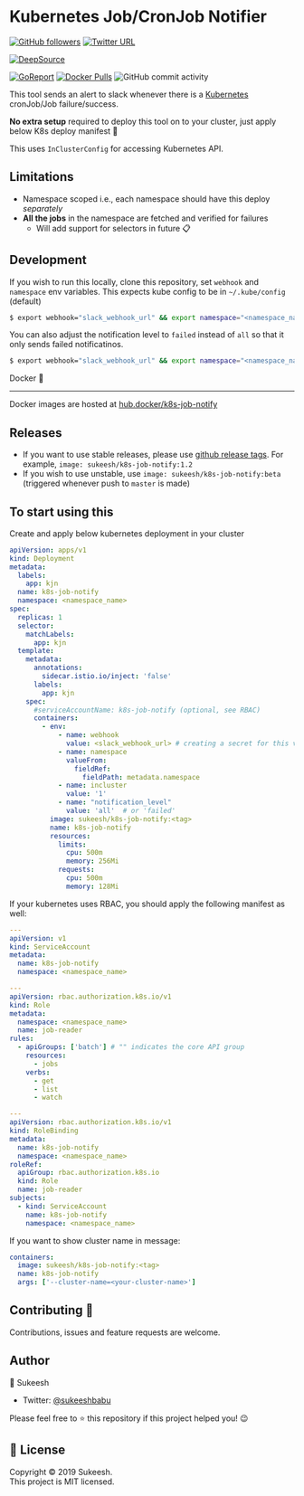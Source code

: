 # Kubernetes Job/CronJob Notifier

[![GitHub followers](https://img.shields.io/github/followers/sukeesh?label=Follow&style=social)](https://github.com/sukeesh)
[![Twitter URL](https://img.shields.io/twitter/url?style=social&url=https%3A%2F%2Fgithub.com%2Fsukeesh%2Fk8s-job-notify)](https://twitter.com/intent/tweet?url=https%3A%2F%2Fgithub.com%2Fsukeesh%2Fk8s-job-notify)

[![DeepSource](https://static.deepsource.io/deepsource-badge-light.svg)](https://deepsource.io/gh/sukeesh/k8s-job-notify/?ref=repository-badge)

[![GoReport](https://goreportcard.com/badge/github.com/sukeesh/k8s-job-notify)](https://goreportcard.com/report/github.com/sukeesh/k8s-job-notify)
[![Docker Pulls](https://img.shields.io/docker/pulls/sukeesh/k8s-job-notify.svg?style=flat-square&logo=docker)](https://hub.docker.com/r/sukeesh/k8s-job-notify/tags)
![GitHub commit activity](https://img.shields.io/github/commit-activity/m/sukeesh/k8s-job-notify?color=red&logo=github&style=flat-square)

This tool sends an alert to slack whenever there is a [Kubernetes](https://github.com/kubernetes/kubernetes) cronJob/Job failure/success.

**No extra setup** required to deploy this tool on to your cluster, just apply below K8s deploy manifest 🎉

This uses `InClusterConfig` for accessing Kubernetes API.

## Limitations

- Namespace scoped i.e., each namespace should have this deploy _separately_
- **All the jobs** in the namespace are fetched and verified for failures
  - Will add support for selectors in future 📋

## Development

If you wish to run this locally, clone this repository, set `webhook` and `namespace` env variables.
This expects kube config to be in `~/.kube/config` (default)

```sh
$ export webhook="slack_webhook_url" && export namespace="<namespace_name>" && go build &&  ./k8s-job-notify
```

You can also adjust the notification level to `failed` instead of `all` so that it only sends failed notificatinos.

```sh
$ export webhook="slack_webhook_url" && export namespace="<namespace_name>" && export notification_level="failed" && go build &&  ./k8s-job-notify
```

Docker 🐳

---

Docker images are hosted at [hub.docker/k8s-job-notify](https://hub.docker.com/r/sukeesh/k8s-job-notify)

## Releases

- If you want to use stable releases, please use [github release tags](https://github.com/sukeesh/k8s-job-notify/releases). For example, `image: sukeesh/k8s-job-notify:1.2`
- If you wish to use unstable, use `image: sukeesh/k8s-job-notify:beta` (triggered whenever push to `master` is made)

## To start using this

Create and apply below kubernetes deployment in your cluster

```yaml
apiVersion: apps/v1
kind: Deployment
metadata:
  labels:
    app: kjn
  name: k8s-job-notify
  namespace: <namespace_name>
spec:
  replicas: 1
  selector:
    matchLabels:
      app: kjn
  template:
    metadata:
      annotations:
        sidecar.istio.io/inject: 'false'
      labels:
        app: kjn
    spec:
      #serviceAccountName: k8s-job-notify (optional, see RBAC)
      containers:
        - env:
            - name: webhook
              value: <slack_webhook_url> # creating a secret for this var is recommended
            - name: namespace
              valueFrom:
                fieldRef:
                  fieldPath: metadata.namespace
            - name: incluster
              value: '1'
            - name: "notification_level"
              value: 'all'  # or 'failed'
          image: sukeesh/k8s-job-notify:<tag>
          name: k8s-job-notify
          resources:
            limits:
              cpu: 500m
              memory: 256Mi
            requests:
              cpu: 500m
              memory: 128Mi
```

If your kubernetes uses RBAC, you should apply the following manifest as well:

```yaml
---
apiVersion: v1
kind: ServiceAccount
metadata:
  name: k8s-job-notify
  namespace: <namespace_name>

---
apiVersion: rbac.authorization.k8s.io/v1
kind: Role
metadata:
  namespace: <namespace_name>
  name: job-reader
rules:
  - apiGroups: ['batch'] # "" indicates the core API group
    resources:
      - jobs
    verbs:
      - get
      - list
      - watch

---
apiVersion: rbac.authorization.k8s.io/v1
kind: RoleBinding
metadata:
  name: k8s-job-notify
  namespace: <namespace_name>
roleRef:
  apiGroup: rbac.authorization.k8s.io
  kind: Role
  name: job-reader
subjects:
  - kind: ServiceAccount
    name: k8s-job-notify
    namespace: <namespace_name>
```

If you want to show cluster name in message:

```yaml
containers:
  image: sukeesh/k8s-job-notify:<tag>
  name: k8s-job-notify
  args: ['--cluster-name=<your-cluster-name>']
```

## Contributing 🤝

Contributions, issues and feature requests are welcome.

## Author

👤 Sukeesh

- Twitter: [@sukeeshbabu](https://twitter.com/sukeeshbabu)

Please feel free to ⭐️ this repository if this project helped you! 😉

## 📝 License

Copyright © 2019 Sukeesh.  
This project is MIT licensed.
